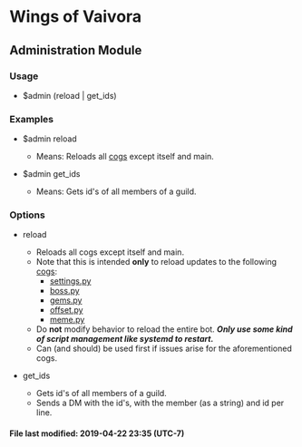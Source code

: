 # Wings of Vaivora

## Administration Module

### Usage
+ $admin (reload | get_ids)

### Examples
+ $admin reload
    - Means: Reloads all [cogs](cogs) except itself and main.

+ $admin get_ids
    - Means: Gets id's of all members of a guild.

### Options
+ reload
    - Reloads all cogs except itself and main.
    - Note that this is intended **only** to reload updates to the following [cogs](cogs):
        * [settings.py](../cogs/settings.py)
        * [boss.py](../cogs/boss.py)
        * [gems.py](../cogs/gems.py)
        * [offset.py](../cogs/offset.py)
        * [meme.py](../cogs/meme.py)
    - Do **not** modify behavior to reload the entire bot. ***Only use some kind of script management like systemd to restart.***
    - Can (and should) be used first if issues arise for the aforementioned cogs.

+ get_ids
    - Gets id's of all members of a guild.
    - Sends a DM with the id's, with the member (as a string) and id per line.

#### File last modified: 2019-04-22 23:35 (UTC-7)

[cogs]: (../cogs)